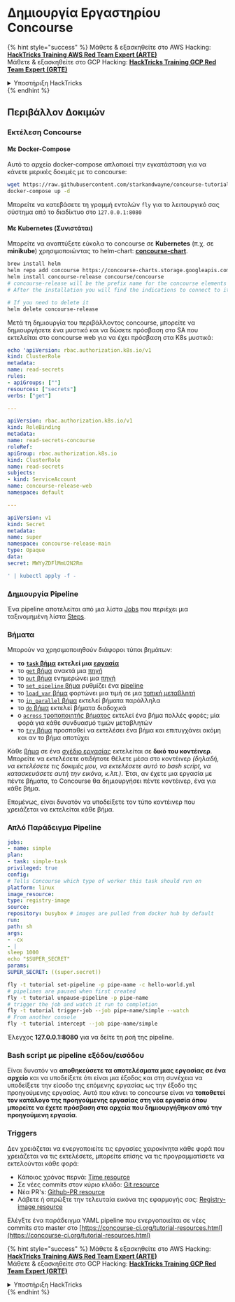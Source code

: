 # Δημιουργία Εργαστηρίου Concourse

{% hint style="success" %}
Μάθετε & εξασκηθείτε στο AWS Hacking:<img src="../../.gitbook/assets/image (1) (1) (1).png" alt="" data-size="line">[**HackTricks Training AWS Red Team Expert (ARTE)**](https://training.hacktricks.xyz/courses/arte)<img src="../../.gitbook/assets/image (1) (1) (1).png" alt="" data-size="line">\
Μάθετε & εξασκηθείτε στο GCP Hacking: <img src="../../.gitbook/assets/image (2).png" alt="" data-size="line">[**HackTricks Training GCP Red Team Expert (GRTE)**<img src="../../.gitbook/assets/image (2).png" alt="" data-size="line">](https://training.hacktricks.xyz/courses/grte)

<details>

<summary>Υποστήριξη HackTricks</summary>

* Ελέγξτε τα [**σχέδια συνδρομής**](https://github.com/sponsors/carlospolop)!
* **Εγγραφείτε στην** 💬 [**ομάδα Discord**](https://discord.gg/hRep4RUj7f) ή στην [**ομάδα telegram**](https://t.me/peass) ή **ακολουθήστε** μας στο **Twitter** 🐦 [**@hacktricks\_live**](https://twitter.com/hacktricks_live)**.**
* **Μοιραστείτε κόλπα hacking υποβάλλοντας PRs στα** [**HackTricks**](https://github.com/carlospolop/hacktricks) και [**HackTricks Cloud**](https://github.com/carlospolop/hacktricks-cloud) github repos.

</details>
{% endhint %}

## Περιβάλλον Δοκιμών

### Εκτέλεση Concourse

#### Με Docker-Compose

Αυτό το αρχείο docker-compose απλοποιεί την εγκατάσταση για να κάνετε μερικές δοκιμές με το concourse:
```bash
wget https://raw.githubusercontent.com/starkandwayne/concourse-tutorial/master/docker-compose.yml
docker-compose up -d
```
Μπορείτε να κατεβάσετε τη γραμμή εντολών `fly` για το λειτουργικό σας σύστημα από το διαδίκτυο στο `127.0.0.1:8080`

#### Με Kubernetes (Συνιστάται)

Μπορείτε να αναπτύξετε εύκολα το concourse σε **Kubernetes** (π.χ. σε **minikube**) χρησιμοποιώντας το helm-chart: [**concourse-chart**](https://github.com/concourse/concourse-chart).
```bash
brew install helm
helm repo add concourse https://concourse-charts.storage.googleapis.com/
helm install concourse-release concourse/concourse
# concourse-release will be the prefix name for the concourse elements in k8s
# After the installation you will find the indications to connect to it in the console

# If you need to delete it
helm delete concourse-release
```
Μετά τη δημιουργία του περιβάλλοντος concourse, μπορείτε να δημιουργήσετε ένα μυστικό και να δώσετε πρόσβαση στο SA που εκτελείται στο concourse web για να έχει πρόσβαση στα K8s μυστικά:
```yaml
echo 'apiVersion: rbac.authorization.k8s.io/v1
kind: ClusterRole
metadata:
name: read-secrets
rules:
- apiGroups: [""]
resources: ["secrets"]
verbs: ["get"]

---

apiVersion: rbac.authorization.k8s.io/v1
kind: RoleBinding
metadata:
name: read-secrets-concourse
roleRef:
apiGroup: rbac.authorization.k8s.io
kind: ClusterRole
name: read-secrets
subjects:
- kind: ServiceAccount
name: concourse-release-web
namespace: default

---

apiVersion: v1
kind: Secret
metadata:
name: super
namespace: concourse-release-main
type: Opaque
data:
secret: MWYyZDFlMmU2N2Rm

' | kubectl apply -f -
```
### Δημιουργία Pipeline

Ένα pipeline αποτελείται από μια λίστα [Jobs](https://concourse-ci.org/jobs.html) που περιέχει μια ταξινομημένη λίστα [Steps](https://concourse-ci.org/steps.html).

### Βήματα

Μπορούν να χρησιμοποιηθούν διάφοροι τύποι βημάτων:

* **το** [**`task` βήμα**](https://concourse-ci.org/task-step.html) **εκτελεί μια** [**εργασία**](https://concourse-ci.org/tasks.html)
* το [`get` βήμα](https://concourse-ci.org/get-step.html) ανακτά μια [πηγή](https://concourse-ci.org/resources.html)
* το [`put` βήμα](https://concourse-ci.org/put-step.html) ενημερώνει μια [πηγή](https://concourse-ci.org/resources.html)
* το [`set_pipeline` βήμα](https://concourse-ci.org/set-pipeline-step.html) ρυθμίζει ένα [pipeline](https://concourse-ci.org/pipelines.html)
* το [`load_var` βήμα](https://concourse-ci.org/load-var-step.html) φορτώνει μια τιμή σε μια [τοπική μεταβλητή](https://concourse-ci.org/vars.html#local-vars)
* το [`in_parallel` βήμα](https://concourse-ci.org/in-parallel-step.html) εκτελεί βήματα παράλληλα
* το [`do` βήμα](https://concourse-ci.org/do-step.html) εκτελεί βήματα διαδοχικά
* ο [`across` τροποποιητής βήματος](https://concourse-ci.org/across-step.html#schema.across) εκτελεί ένα βήμα πολλές φορές; μία φορά για κάθε συνδυασμό τιμών μεταβλητών
* το [`try` βήμα](https://concourse-ci.org/try-step.html) προσπαθεί να εκτελέσει ένα βήμα και επιτυγχάνει ακόμη και αν το βήμα αποτύχει

Κάθε [βήμα](https://concourse-ci.org/steps.html) σε ένα [σχέδιο εργασίας](https://concourse-ci.org/jobs.html#schema.job.plan) εκτελείται σε **δικό του κοντέινερ**. Μπορείτε να εκτελέσετε οτιδήποτε θέλετε μέσα στο κοντέινερ _(δηλαδή, να εκτελέσετε τις δοκιμές μου, να εκτελέσετε αυτό το bash script, να κατασκευάσετε αυτή την εικόνα, κ.λπ.)_. Έτσι, αν έχετε μια εργασία με πέντε βήματα, το Concourse θα δημιουργήσει πέντε κοντέινερ, ένα για κάθε βήμα.

Επομένως, είναι δυνατόν να υποδείξετε τον τύπο κοντέινερ που χρειάζεται να εκτελείται κάθε βήμα.

### Απλό Παράδειγμα Pipeline
```yaml
jobs:
- name: simple
plan:
- task: simple-task
privileged: true
config:
# Tells Concourse which type of worker this task should run on
platform: linux
image_resource:
type: registry-image
source:
repository: busybox # images are pulled from docker hub by default
run:
path: sh
args:
- -cx
- |
sleep 1000
echo "$SUPER_SECRET"
params:
SUPER_SECRET: ((super.secret))
```

```bash
fly -t tutorial set-pipeline -p pipe-name -c hello-world.yml
# pipelines are paused when first created
fly -t tutorial unpause-pipeline -p pipe-name
# trigger the job and watch it run to completion
fly -t tutorial trigger-job --job pipe-name/simple --watch
# From another console
fly -t tutorial intercept --job pipe-name/simple
```
Έλεγχος **127.0.0.1:8080** για να δείτε τη ροή της pipeline.

### Bash script με pipeline εξόδου/εισόδου

Είναι δυνατόν να **αποθηκεύσετε τα αποτελέσματα μιας εργασίας σε ένα αρχείο** και να υποδείξετε ότι είναι μια έξοδος και στη συνέχεια να υποδείξετε την είσοδο της επόμενης εργασίας ως την έξοδο της προηγούμενης εργασίας. Αυτό που κάνει το concourse είναι να **τοποθετεί τον κατάλογο της προηγούμενης εργασίας στη νέα εργασία όπου μπορείτε να έχετε πρόσβαση στα αρχεία που δημιουργήθηκαν από την προηγούμενη εργασία**.

### Triggers

Δεν χρειάζεται να ενεργοποιείτε τις εργασίες χειροκίνητα κάθε φορά που χρειάζεται να τις εκτελέσετε, μπορείτε επίσης να τις προγραμματίσετε να εκτελούνται κάθε φορά:

* Κάποιος χρόνος περνά: [Time resource](https://github.com/concourse/time-resource/)
* Σε νέες commits στον κύριο κλάδο: [Git resource](https://github.com/concourse/git-resource)
* Νέα PR's: [Github-PR resource](https://github.com/telia-oss/github-pr-resource)
* Λάβετε ή σπρώξτε την τελευταία εικόνα της εφαρμογής σας: [Registry-image resource](https://github.com/concourse/registry-image-resource/)

Ελέγξτε ένα παράδειγμα YAML pipeline που ενεργοποιείται σε νέες commits στο master στο [https://concourse-ci.org/tutorial-resources.html](https://concourse-ci.org/tutorial-resources.html)

{% hint style="success" %}
Μάθετε & εξασκηθείτε στο AWS Hacking:<img src="../../.gitbook/assets/image (1) (1) (1).png" alt="" data-size="line">[**HackTricks Training AWS Red Team Expert (ARTE)**](https://training.hacktricks.xyz/courses/arte)<img src="../../.gitbook/assets/image (1) (1) (1).png" alt="" data-size="line">\
Μάθετε & εξασκηθείτε στο GCP Hacking: <img src="../../.gitbook/assets/image (2).png" alt="" data-size="line">[**HackTricks Training GCP Red Team Expert (GRTE)**<img src="../../.gitbook/assets/image (2).png" alt="" data-size="line">](https://training.hacktricks.xyz/courses/grte)

<details>

<summary>Υποστήριξη HackTricks</summary>

* Ελέγξτε τα [**σχέδια συνδρομής**](https://github.com/sponsors/carlospolop)!
* **Εγγραφείτε στην** 💬 [**ομάδα Discord**](https://discord.gg/hRep4RUj7f) ή στην [**ομάδα telegram**](https://t.me/peass) ή **ακολουθήστε** μας στο **Twitter** 🐦 [**@hacktricks\_live**](https://twitter.com/hacktricks_live)**.**
* **Μοιραστείτε κόλπα hacking υποβάλλοντας PRs στα** [**HackTricks**](https://github.com/carlospolop/hacktricks) και [**HackTricks Cloud**](https://github.com/carlospolop/hacktricks-cloud) github repos.

</details>
{% endhint %}
